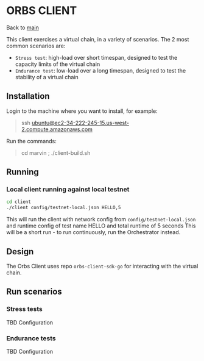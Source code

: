 # ORBS CLIENT

Back to [main](../README.md)

This client exercises a virtual chain, in a variety of scenarios.
The 2 most common scenarios are:

* `Stress test`: high-load over short timespan, designed to test the capacity limits of the virtual chain
* `Endurance test`: low-load over a long timespan, designed to test the stability of a virtual chain

## Installation
Login to the machine where you want to install, for example: 
> ssh ubuntu@ec2-34-222-245-15.us-west-2.compute.amazonaws.com

Run the commands:
> cd marvin ; ./client-build.sh

## Running

### Local client running against local testnet 

```sh
cd client
./client config/testnet-local.json HELLO,5
```

This will run the client with network config from `config/testnet-local.json` and runtime config of test name HELLO and total runtime of 5 seconds 
This will be a short run - to run continuously, run the Orchestrator instead.


## Design

The Orbs Client uses repo `orbs-client-sdk-go` for interacting with the virtual chain.

## Run scenarios

### Stress tests

TBD Configuration

### Endurance tests

TBD Configuration

